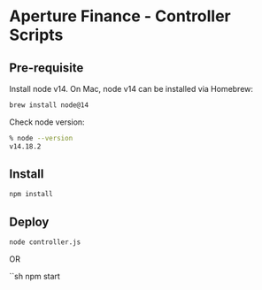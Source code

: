 # Aperture Finance - Controller Scripts

## Pre-requisite
Install node v14. On Mac, node v14 can be installed via Homebrew:

```sh
brew install node@14
```

Check node version:
```sh
% node --version
v14.18.2
```

## Install
```sh
npm install
```

## Deploy

```sh
node controller.js
```

OR

``sh
npm start
```